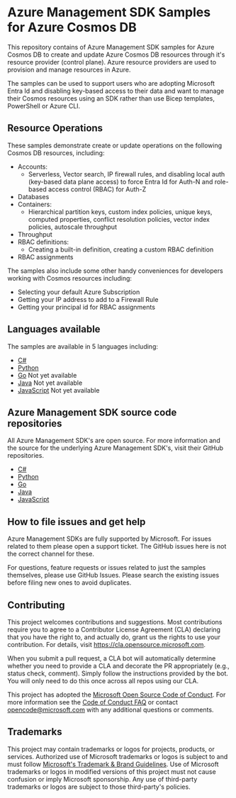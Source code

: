 # Azure Management SDK Samples for Azure Cosmos DB

This repository contains of Azure Management SDK samples for Azure Cosmos DB to create and update Azure Cosmos DB resources through it's resource provider (control plane). Azure resource providers are used to provision and manage resources in Azure. 

The samples can be used to support users who are adopting Microsoft Entra Id and disabling key-based access to their data and want to manage their Cosmos resources using an SDK rather than use Bicep templates, PowerShell or Azure CLI.

## Resource Operations

These samples demonstrate create or update operations on the following Cosmos DB resources, including:

- Accounts:
    - Serverless, Vector search, IP firewall rules, and disabling local auth (key-based data plane access) to force Entra Id for Auth-N and role-based access control (RBAC) for Auth-Z
- Databases
- Containers:
    - Hierarchical partition keys, custom index policies, unique keys, computed properties, conflict resolution policies, vector index policies, autoscale throughput
- Throughput
- RBAC definitions:
    - Creating a built-in definition, creating a custom RBAC definition
- RBAC assignments

The samples also include some other handy conveniences for developers working with Cosmos resources including: 

- Selecting your default Azure Subscription
- Getting your IP address to add to a Firewall Rule
- Getting your principal id for RBAC assignments 

## Languages available 

The samples are available in 5 languages including:

- [C#](/Csharp/)
- [Python](/Python/)
- [Go](/Go/) Not yet available
- [Java](/Java) Not yet available
- [JavaScript](/JavaScript/) Not yet available


## Azure Management SDK source code repositories

All Azure Management SDK's are open source. For more information and the source for the underlying Azure Management SDK's, visit their GitHub repositories.

- [C#](https://github.com/Azure/azure-sdk-for-net/tree/main/sdk/cosmosdb/Azure.ResourceManager.CosmosDB)
- [Python](https://github.com/Azure/azure-sdk-for-python/tree/main/sdk/cosmos/azure-mgmt-cosmosdb)
- [Go](https://github.com/Azure/azure-sdk-for-go/tree/main/sdk/resourcemanager/cosmos/armcosmos)
- [Java](https://github.com/Azure/azure-sdk-for-java/tree/main/sdk/resourcemanager/azure-resourcemanager-cosmos)
- [JavaScript](https://github.com/Azure/azure-sdk-for-js/tree/main/sdk/cosmosdb/arm-cosmosdb)


## How to file issues and get help  

Azure Management SDKs are fully supported by Microsoft. For issues related to them please open a support ticket. The GitHub issues here is not the correct channel for these.

For questions, feature requests or issues related to just the samples themselves, please use GitHub Issues. 
Please search the existing issues before filing new ones to avoid duplicates.


## Contributing

This project welcomes contributions and suggestions.  Most contributions require you to agree to a
Contributor License Agreement (CLA) declaring that you have the right to, and actually do, grant us
the rights to use your contribution. For details, visit https://cla.opensource.microsoft.com.

When you submit a pull request, a CLA bot will automatically determine whether you need to provide
a CLA and decorate the PR appropriately (e.g., status check, comment). Simply follow the instructions
provided by the bot. You will only need to do this once across all repos using our CLA.

This project has adopted the [Microsoft Open Source Code of Conduct](https://opensource.microsoft.com/codeofconduct/).
For more information see the [Code of Conduct FAQ](https://opensource.microsoft.com/codeofconduct/faq/) or
contact [opencode@microsoft.com](mailto:opencode@microsoft.com) with any additional questions or comments.

## Trademarks

This project may contain trademarks or logos for projects, products, or services. Authorized use of Microsoft 
trademarks or logos is subject to and must follow 
[Microsoft's Trademark & Brand Guidelines](https://www.microsoft.com/en-us/legal/intellectualproperty/trademarks/usage/general).
Use of Microsoft trademarks or logos in modified versions of this project must not cause confusion or imply Microsoft sponsorship.
Any use of third-party trademarks or logos are subject to those third-party's policies.
